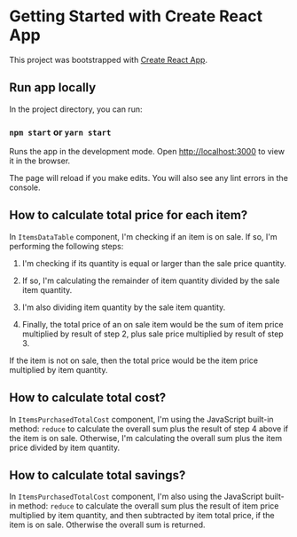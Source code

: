 # Getting Started with Create React App

This project was bootstrapped with [Create React App](https://github.com/facebook/create-react-app).

## Run app locally

In the project directory, you can run:

### `npm start` or `yarn start`

Runs the app in the development mode.
Open [http://localhost:3000](http://localhost:3000) to view it in the browser.

The page will reload if you make edits.
You will also see any lint errors in the console.

## How to calculate total price for each item?

In `ItemsDataTable` component, I'm checking if an item is on sale. If so, I'm performing the following steps:

1. I'm checking if its quantity is equal or larger than the sale price quantity.

2. If so, I'm calculating the remainder of item quantity divided by the sale item quantity.

3. I'm also dividing item quantity by the sale item quantity.

4. Finally, the total price of an on sale item would be the sum of item price multiplied by result of step 2, plus sale price multiplied by result of step 3.

If the item is not on sale, then the total price would be the item price multiplied by item quantity.

## How to calculate total cost?

In `ItemsPurchasedTotalCost` component, I'm using the JavaScript built-in method: `reduce` to calculate the overall sum plus the result of step 4 above if the item is on sale. Otherwise, I'm calculating the overall sum plus the item price divided by item quantity.

## How to calculate total savings?

In `ItemsPurchasedTotalCost` component, I'm also using the JavaScript built-in method: `reduce` to calculate the overall sum plus the result of item price multiplied by item quantity, and then subtracted by item total price, if the item is on sale. Otherwise the overall sum is returned.
